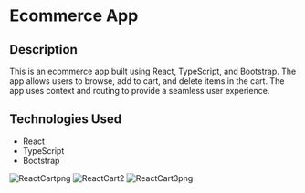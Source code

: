 

# Ecommerce App

## Description

This is an ecommerce app built using React, TypeScript, and Bootstrap. The app allows users to browse, add to cart, and delete items in the cart. The app uses context and routing to provide a seamless user experience.

## Technologies Used

- React
- TypeScript
- Bootstrap

![ReactCartpng](https://user-images.githubusercontent.com/70171772/234168061-8094b140-9cb3-44b4-99be-86337b2a4828.png)
![ReactCart2](https://user-images.githubusercontent.com/70171772/234168088-2fdd35f2-7b7b-4432-a991-a0d270d9264e.png)
![ReactCart3png](https://user-images.githubusercontent.com/70171772/234168100-908241fd-c150-490e-8293-657743d0815a.png)

